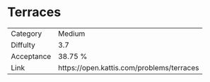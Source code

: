 # Terraces

<table>
    <tr>
        <td>Category</td>
        <td>Medium</td>
    </tr>
    <tr>
        <td>Diffulty</td>
        <td>3.7</td>
    </tr>
    <tr>
        <td>Acceptance</td>
        <td>38.75 %</td>
    </tr>
    <tr>
        <td>Link</td>
        <td>https://open.kattis.com/problems/terraces</td>
    </tr>
</table>